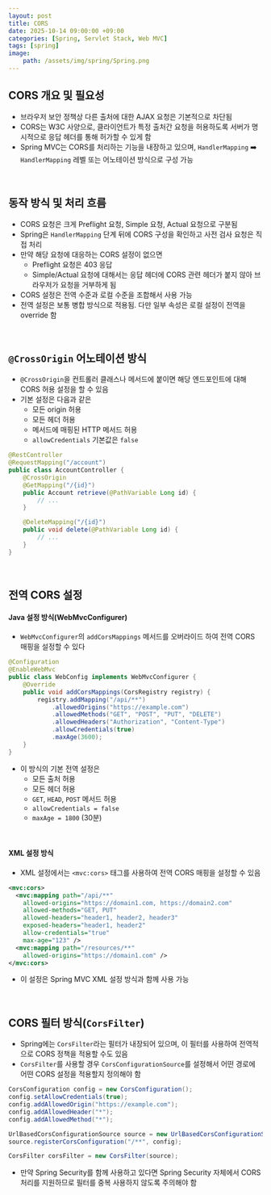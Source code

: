 ```yaml
---
layout: post
title: CORS
date: 2025-10-14 09:00:00 +09:00
categories: [Spring, Servlet Stack, Web MVC]
tags: [spring]
image:
    path: /assets/img/spring/Spring.png
---
```


## CORS 개요 및 필요성

- 브라우저 보안 정책상 다른 출처에 대한 AJAX 요청은 기본적으로 차단됨
- CORS는 W3C 사양으로, 클라이언트가 특정 출처간 요청을 허용하도록 서버가 명시적으로 응답 헤더를 통해 허가할 수 있게 함
- Spring MVC는 CORS를 처리하는 기능을 내장하고 있으며, `HandlerMapping` ➡️ `HandlerMapping` 레벨 또는 어노테이션 방식으로 구성 가능

<br>

## 동작 방식 및 처리 흐름

- CORS 요청은 크게 Preflight 요청, Simple 요청, Actual 요청으로 구분됨
- Spring은 `HandlerMapping` 단계 뒤에 CORS 구성을 확인하고 사전 검사 요청은 직접 처리
- 만약 해당 요청에 대응하는 CORS 설정이 없으면
  - Preflight 요청은 403 응답
  - Simple/Actual 요청에 대해서는 응답 헤더에 CORS 관련 헤더가 붙지 않아 브라우저가 요청을 거부하게 됨
- CORS 설정은 전역 수준과 로컬 수준을 조합해서 사용 가능
- 전역 설정은 보통 병합 방식으로 적용됨. 다만 일부 속성은 로컬 설정이 전역을 override 함

<br>

## `@CrossOrigin` 어노테이션 방식

- `@CrossOrigin`을 컨트롤러 클래스나 메서드에 붙이면 해당 엔드포인트에 대해 CORS 허용 설정을 할 수 있음
- 기본 설정은 다음과 같은
  - 모든 origin 허용
  - 모든 헤더 허용
  - 메서드에 매핑된 HTTP 메서드 허용
  - `allowCredentials` 기본값은 `false`

```java
@RestController
@RequestMapping("/account")
public class AccountController {
    @CrossOrigin
    @GetMapping("/{id}")
    public Account retrieve(@PathVariable Long id) {
        // ...
    }

    @DeleteMapping("/{id}")
    public void delete(@PathVariable Long id) {
        // ...
    }
}
```

<br>

## 전역 CORS 설정

#### Java 설정 방식(WebMvcConfigurer)

- `WebMvcConfigurer`의 `addCorsMappings` 메서드를 오버라이드 하여 전역 CORS 매핑을 설정할 수 있다

```java
@Configuration
@EnableWebMvc
public class WebConfig implements WebMvcConfigurer {
    @Override
    public void addCorsMappings(CorsRegistry registry) {
        registry.addMapping("/api/**")
            .allowedOrigins("https://example.com")
            .allowedMethods("GET", "POST", "PUT", "DELETE")
            .allowedHeaders("Authorization", "Content-Type")
            .allowCredentials(true)
            .maxAge(3600);
    }
}
```

- 이 방식의 기본 전역 설정은
  - 모든 출처 허용
  - 모든 헤더 허용
  - `GET`, `HEAD`, `POST` 메서드 허용
  - `allowCredentials = false`
  - `maxAge = 1800` (30분)

<br>

#### XML 설정 방식

- XML 설정에서는 `<mvc:cors>` 태그를 사용하여 전역 CORS 매핑을 설정할 수 있음

```xml
<mvc:cors>
  <mvc:mapping path="/api/**"
    allowed-origins="https://domain1.com, https://domain2.com"
    allowed-methods="GET, PUT"
    allowed-headers="header1, header2, header3"
    exposed-headers="header1, header2"
    allow-credentials="true"
    max-age="123" />
  <mvc:mapping path="/resources/**"
    allowed-origins="https://domain1.com" />
</mvc:cors>
```

- 이 설정은 Spring MVC XML 설정 방식과 함께 사용 가능

<br>

## CORS 필터 방식(`CorsFilter`)
- Spring에는 `CorsFilter`라는 필터가 내장되어 있으며, 이 필터를 사용하여 전역적으로 CORS 정책을 적용할 수도 있음
- `CorsFilter`를 사용할 경우 `CorsConfigurationSource`를 설정해서 어떤 경로에 어떤 CORS 설정을 적용할지 정의해야 함

```java
CorsConfiguration config = new CorsConfiguration();
config.setAllowCredentials(true);
config.addAllowedOrigin("https://example.com");
config.addAllowedHeader("*");
config.addAllowedMethod("*");

UrlBasedCorsConfigurationSource source = new UrlBasedCorsConfigurationSource();
source.registerCorsConfiguration("/**", config);

CorsFilter corsFilter = new CorsFilter(source);
```

- 만약 Spring Security를 함께 사용하고 있다면 Spring Security 자체에서 CORS 처리를 지원하므로 필터를 중복 사용하지 않도록 주의해야 함